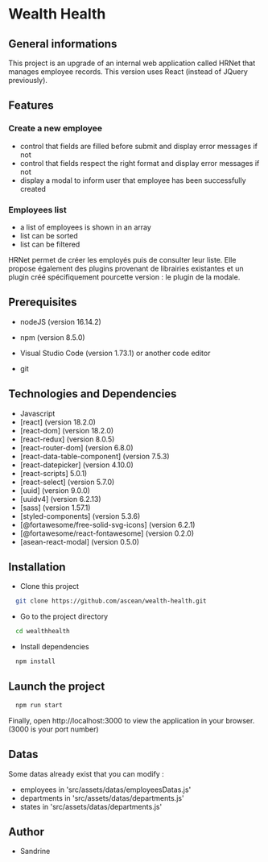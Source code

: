 
# Wealth Health

## General informations

This project is an upgrade of an internal web application called HRNet that manages employee records. This version uses React (instead of JQuery previously).

## Features

### Create a new employee

- control that fields are filled before submit and display error messages if not
- control that fields respect the right format and display error messages if not
- display a modal to inform user that employee has been successfully created

### Employees list
- a list of employees is shown in an array
- list can be sorted
- list can be filtered

HRNet permet de créer les employés puis de consulter leur liste. Elle propose également des plugins provenant de librairies existantes et un plugin créé spécifiquement pourcette version : le plugin de la modale.

## Prerequisites

- nodeJS (version 16.14.2)

- npm (version 8.5.0)

- Visual Studio Code (version 1.73.1) or another code editor

- git

## Technologies and Dependencies

- Javascript
- [react] (version 18.2.0)
- [react-dom] (version 18.2.0)
- [react-redux] (version 8.0.5)
- [react-router-dom] (version 6.8.0)
- [react-data-table-component] (version 7.5.3)
- [react-datepicker] (version 4.10.0)
- [react-scripts] 5.0.1)
- [react-select] (version 5.7.0)
- [uuid] (version 9.0.0)
- [uuidv4] (version 6.2.13)
- [sass] (version 1.57.1)
- [styled-components] (version 5.3.6)
- [@fortawesome/free-solid-svg-icons] (version 6.2.1)
- [@fortawesome/react-fontawesome] (version 0.2.0)
- [asean-react-modal] (version 0.5.0)

## Installation 

- Clone this project

```bash
  git clone https://github.com/ascean/wealth-health.git
```

- Go to the project directory

```bash
  cd wealthhealth
```

- Install dependencies

```bash
  npm install
```

## Launch the project

```bash
  npm run start
```

Finally, open http://localhost:3000 to view the application in your browser. (3000 is your port number)

## Datas

Some datas already exist that you can modify :
- employees in 'src/assets/datas/employeesDatas.js'
- departments in 'src/assets/datas/departments.js'
- states in 'src/assets/datas/departments.js'

## Author

- Sandrine

